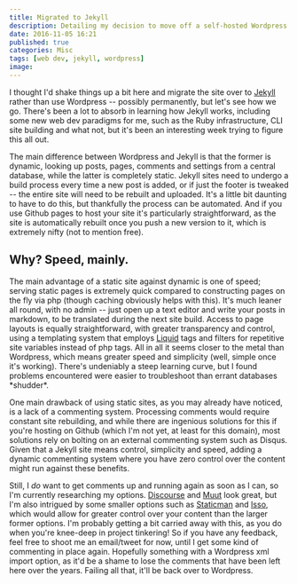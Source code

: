 ```yaml
---
title: Migrated to Jekyll
description: Detailing my decision to move off a self-hosted Wordpress site, to one using the static page generator, Jekyll.
date: 2016-11-05 16:21
published: true
categories: Misc
tags: [web dev, jekyll, wordpress]
image:
---
```

I thought I'd shake things up a bit here and migrate the site over to [Jekyll](https://jekyllrb.com/) rather than use Wordpress -- possibly permanently, but let's see how we go. There's been a lot to absorb in learning how Jekyll works, including some new web dev paradigms for me, such as the Ruby infrastructure, CLI site building and what not, but it's been an interesting week trying to figure this all out.<!--more-->

The main difference between Wordpress and Jekyll is that the former is dynamic, looking up posts, pages, comments and settings from a central database, while the latter is completely static. Jekyll sites need to undergo a build process every time a new post is added, or if just the footer is tweaked -- the entire site will need to be rebuilt and uploaded. It's a little bit daunting to have to do this, but thankfully the process can be automated. And if you use Github pages to host your site it's particularly straightforward, as the site is automatically rebuilt once you push a new version to it, which is extremely nifty (not to mention free).

## Why? Speed, mainly.

The main advantage of a static site against dynamic is one of speed; serving static pages is extremely quick compared to constructing pages on the fly via php (though caching obviously helps with this). It's much leaner all round, with no admin -- just open up a text editor and write your posts in markdown, to be translated during the next site build. Access to page layouts is equally straightforward, with greater transparency and control, using a templating system that employs [Liquid](https://github.com/Shopify/liquid) tags and filters for repetitive site variables instead of php tags. All in all it seems closer to the metal than Wordpress, which means greater speed and simplicity (well, simple once it's working). There's undeniably a steep learning curve, but I found problems encountered were easier to troubleshoot than errant databases \*shudder\*.

One main drawback of using static sites, as you may already have noticed, is a lack of a commenting system. Processing comments would require constant site rebuilding, and while there are ingenious solutions for this if you're hosting on Github (which I'm not yet, at least for this domain), most solutions rely on bolting on an external commenting system such as Disqus. Given that a Jekyll site means control, simplicity and speed, adding a dynamic commenting system where you have zero control over the content might run against these benefits.

Still, I *do* want to get comments up and running again as soon as I can, so I'm currently researching my options. [Discourse](http://www.discourse.org/) and [Muut](https://muut.com/) look great, but I'm also intrigued by some smaller options such as [Staticman](https://staticman.net/) and [Isso](https://posativ.org/isso/), which would allow for greater control over your content than the larger former options. I'm probably getting a bit carried away with this, as you do when you're knee-deep in project tinkering! So if you have any feedback, feel free to shoot me an email/tweet for now, until I get some kind of commenting in place again. Hopefully something with a Wordpress xml import option, as it'd be a shame to lose the comments that have been left here over the years. Failing all that, it'll be back over to Wordpress.
